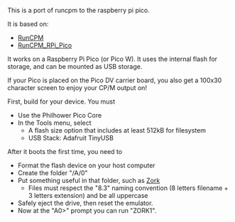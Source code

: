 This is a port of runcpm to the raspberry pi pico.

It is based on:
 * [RunCPM](https://github.com/MockbaTheBorg/RunCPM/)
 * [RunCPM_RPi_Pico](https://github.com/guidol70/RunCPM_RPi_Pico)

It works on a Raspberry Pi Pico (or Pico W). It uses the internal flash
for storage, and can be mounted as USB storage.

If your Pico is placed on the Pico DV carrier board, you also get a 100x30
character screen to enjoy your CP/M output on!

First, build for your device. You must
 * Use the Philhower Pico Core
 * In the Tools menu, select
   * A flash size option that includes at least 512kB for filesystem
   * USB Stack: Adafruit TinyUSB

After it boots the first time, you need to
 * Format the flash device on your host computer
 * Create the folder "<DEVICE>/A/0"
 * Put something useful in that folder, such as [Zork](http://www.retroarchive.org/cpm/games/zork123_80.zip)
   * Files must respect the "8.3" naming convention (8 letters filename + 3 letters extension) and be all uppercase
 * Safely eject the drive, then reset the emulator.
 * Now at the "A0>" prompt you can run "ZORK1".
